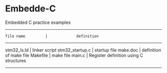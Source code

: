 # Embedde-C
Embedded C practice examples

-----------------------------------------------------------------
    file name         |             definition
-----------------------------------------------------------------    
 stm32_ls.ld          |  linker script
 stm32_startup.c      |  startup file
 make.doc             |  definition of make file
 Makefile             |  make file
 main.c               |  Register definition using C structures

-----------------------------------------------------------------

